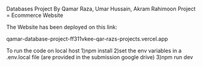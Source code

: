 Databases Project By Qamar Raza, Umar Hussain, Akram Rahimoon
Project = Ecommerce Website

The Website has been deployed on this link:

qamar-database-project-ff311vkee-qar-razs-projects.vercel.app

To run the code on local host
1)npm install
2)set the env variables in a .env.local file (are provided in the submission google drive)
3)npm run dev


